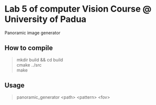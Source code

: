# Lab 5 of computer Vision Course @ University of Padua
Panoramic image generator
## How to compile
>mkdir build && cd build  
>cmake ../src  
>make 

## Usage
>panoramic_generator \<path\> \<pattern\> \<fov\>
